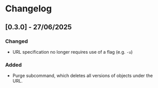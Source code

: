 # Changelog

## [0.3.0] - 27/06/2025
### Changed
- URL specification no longer requires use of a flag (e.g. `-u`)
### Added
- Purge subcommand, which deletes all versions of objects under the URL.